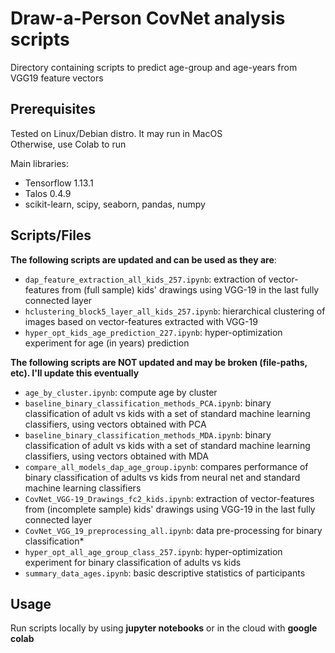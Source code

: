 # Draw-a-Person CovNet analysis scripts

Directory containing scripts to predict age-group and age-years from VGG19 feature vectors  

## Prerequisites
Tested on Linux/Debian distro. It may run in MacOS  
Otherwise, use Colab to run  

Main libraries:
- Tensorflow 1.13.1
- Talos 0.4.9
- scikit-learn, scipy, seaborn, pandas, numpy  

## Scripts/Files

**The following scripts are updated and can be used as they are**:  

- ```dap_feature_extraction_all_kids_257.ipynb```: extraction of vector-features from (full sample) kids' drawings using VGG-19 in the last fully connected layer
- ```hclustering_block5_layer_all_kids_257.ipynb```: hierarchical clustering of images based on vector-features extracted with VGG-19
- ```hyper_opt_kids_age_prediction_227.ipynb```: hyper-optimization experiment for age (in years) prediction


**The following scripts are NOT updated and may be broken (file-paths, etc). I'll update this eventually**

- ```age_by_cluster.ipynb```: compute age by cluster
- ```baseline_binary_classification_methods_PCA.ipynb```: binary classification of adult vs kids with a set of standard machine learning classifiers, using vectors obtained with PCA
- ```baseline_binary_classification_methods_MDA.ipynb```: binary classification of adult vs kids with a set of standard machine learning classifiers, using vectors obtained with MDA
- ```compare_all_models_dap_age_group.ipynb```: compares performance of binary classification of adults vs kids from neural net and standard machine learning classifiers
- ```CovNet_VGG-19_Drawings_fc2_kids.ipynb```: extraction of vector-features from (incomplete sample) kids' drawings using VGG-19 in the last fully connected layer
- ```CovNet_VGG_19_preprocessing_all.ipynb```: data pre-processing for binary classification*
- ```hyper_opt_all_age_group_class_257.ipynb```: hyper-optimization experiment for binary classification of adults vs kids
- ```summary_data_ages.ipynb```: basic descriptive statistics of participants

## Usage
Run scripts locally by using **jupyter notebooks** or in the cloud with **google colab**  
